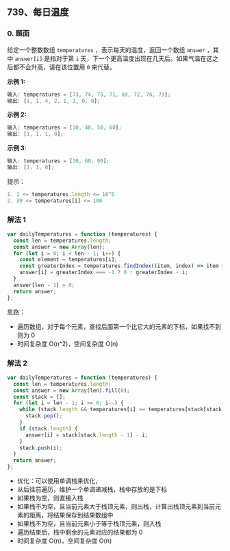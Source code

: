 ## 739、每日温度

### 0. 题面

给定一个整数数组 `temperatures` ，表示每天的温度，返回一个数组 `answer` ，其中 `answer[i]` 是指对于第 `i` 天，下一个更高温度出现在几天后。如果气温在这之后都不会升高，请在该位置用 `0` 来代替。

**示例 1:**

```javascript
输入: temperatures = [73, 74, 75, 71, 69, 72, 76, 73];
输出: [1, 1, 4, 2, 1, 1, 0, 0];
```

**示例 2:**

```javascript
输入: temperatures = [30, 40, 50, 60];
输出: [1, 1, 1, 0];
```

**示例 3:**

```javascript
输入: temperatures = [30, 60, 90];
输出: [1, 1, 0];
```

提示：

```javascript
1. 1 <= temperatures.length <= 10^5
2. 30 <= temperatures[i] <= 100
```

### 解法 1

```javascript
var dailyTemperatures = function (temperatures) {
  const len = temperatures.length;
  const answer = new Array(len);
  for (let i = 0; i < len - 1; i++) {
    const element = temperatures[i];
    const greaterIndex = temperatures.findIndex((item, index) => item > element && index > i);
    answer[i] = greaterIndex === -1 ? 0 : greaterIndex - i;
  }
  answer[len - 1] = 0;
  return answer;
};
```

思路：

- 遍历数组，对于每个元素，查找后面第一个比它大的元素的下标，如果找不到则为 0
- 时间复杂度 O(n^2)，空间复杂度 O(n)

### 解法 2

```javascript
var dailyTemperatures = function (temperatures) {
  const len = temperatures.length;
  const answer = new Array(len).fill(0);
  const stack = [];
  for (let i = len - 1; i >= 0; i--) {
    while (stack.length && temperatures[i] >= temperatures[stack[stack.length - 1]]) {
      stack.pop();
    }
    if (stack.length) {
      answer[i] = stack[stack.length - 1] - i;
    }
    stack.push(i);
  }
  return answer;
};
```

- 优化：可以使用单调栈来优化，
- 从后往前遍历，维护一个单调递减栈，栈中存放的是下标
- 如果栈为空，则直接入栈
- 如果栈不为空，且当前元素大于栈顶元素，则出栈，计算出栈顶元素到当前元素的距离，将结果保存到结果数组中
- 如果栈不为空，且当前元素小于等于栈顶元素，则入栈
- 遍历结束后，栈中剩余的元素对应的结果都为 0
- 时间复杂度 O(n)，空间复杂度 O(n)
